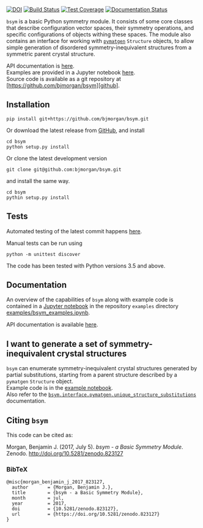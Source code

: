 [![DOI](https://zenodo.org/badge/19279643.svg)](https://zenodo.org/badge/latestdoi/19279643)
[![Build Status](https://travis-ci.org/bjmorgan/bsym.svg?branch=master)](https://travis-ci.org/bjmorgan/bsym)
[![Test Coverage](https://codeclimate.com/github/bjmorgan/bsym/badges/coverage.svg)](https://codeclimate.com/github/bjmorgan/bsym/coverage)
[![Documentation Status](https://readthedocs.org/projects/bsym/badge/?version=latest)](http://bsym.readthedocs.io/en/latest/?badge=latest)


`bsym` is a basic Python symmetry module. It consists of some core classes that describe configuration vector spaces, their symmetry operations, and specific configurations of objects withing these spaces. The module also contains an interface for working with [`pymatgen`](http://pymatgen.org) `Structure` objects, to allow simple generation of disordered symmetry-inequivalent structures from a symmetric parent crystal structure.

API documentation is [here](http://bsym.readthedocs.io).  
Examples are provided in a Jupyter notebook [here][example_notebook].  
Source code is available as a git repository at [https://github.com/bjmorgan/bsym][github].


## Installation

```
pip install git+https://github.com/bjmorgan/bsym.git
```

Or download the latest release from [GitHub](httpsL//github.com/bjmorgan/bsym/releases), and install
```
cd bsym
python setup.py install
```

Or clone the latest development version
```
git clone git@github.com:bjmorgan/bsym.git
```
and install the same way.
```
cd bsym
pythin setup.py install 
```

## Tests

Automated testing of the latest commit happens [here](https://travis-ci.org/bjmorgan/bsym).

Manual tests can be run using
```
python -m unittest discover
```

The code has been tested with Python versions 3.5 and above.

## Documentation
An overview of the capabilities of `bsym` along with example code is contained in a [Jupyter notebook](http://jupyter-notebook.readthedocs.io/en/latest/#) in the repository `examples` directory [examples/bsym_examples.ipynb][example_notebook].

API documentation is available [here](http://bsym.readthedocs.io).

## I want to generate a set of symmetry-inequivalent crystal structures
`bsym` can enumerate symmetry-inequivalent crystal structures generated by partial substitutions, starting from a parent structure described by a `pymatgen` `Structure` object.  
Example code is in the [example notebook](example_notebook).  
Also refer to the [`bsym.interface.pymatgen.unique_structure_substitutions`](TODO) documentation.

## Citing `bsym`

This code can be cited as:

Morgan, Benjamin J. (2017, July 5). *bsym - a Basic Symmetry Module*. Zenodo. http://doi.org/10.5281/zenodo.823127

### BibTeX

```
@misc{morgan_benjamin_j_2017_823127,
  author       = {Morgan, Benjamin J.},
  title        = {bsym - a Basic Symmetry Module},
  month        = jul,
  year         = 2017,
  doi          = {10.5281/zenodo.823127},
  url          = {https://doi.org/10.5281/zenodo.823127}
}
```

[example_notebook]:http://nbviewer.jupyter.org/github/bjmorgan/bsym/blob/master/examples/bsym_examples.ipynb
[github]: https://github.com/bjmorgan/bsym
[doi]: https://zenodo.org/badge/latestdoi/19279643
